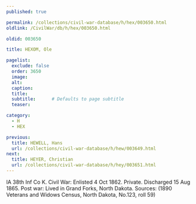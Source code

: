 ```yaml
---
published: true

permalink: /collections/civil-war-database/h/hex/003650.html
oldlink: /CivilWar/db/h/hex/003650.html

oldid: 003650

title: HEXOM, Ole

pagelist:
  exclude: false
  order: 3650
  image: 
  alt:
  caption:
  title:
  subtitle:      # Defaults to page subtitle
  teaser:

category: 
  - H 
  - HEX

previous:
  title: HEWELL, Hans
  url: /collections/civil-war-database/h/hew/003649.html  
next:
  title: HEYER, Christian
  url: /collections/civil-war-database/h/hey/003651.html   
---
```

IA 38th Inf Co K. Civil War: Enlisted 4 Oct 1862. Private. Discharged 15 Aug 1865. Post war: Lived in Grand Forks, North Dakota. Sources: (1890 Veterans and Widows Census, North Dakota, No.123, roll 59)
